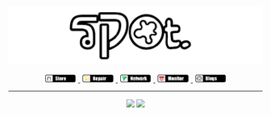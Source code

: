 ## <a href="http://spot.tracert.id"><img alt="cover-github" src="https://github.com/bukanspot/bukanspot/blob/main/images/spot.png"></a>
<p align="center">
  <a href="http://tracert.id/comingsoon">
    <img src="https://github.com/bukanspot/bukanspot/blob/main/images/store.png" width="12%" hspace="1%">
  </a>
  <a href="http://tracert.id/repair">
    <img src="https://github.com/bukanspot/bukanspot/blob/main/images/repair.png" width="12%" hspace="1%">
  </a>
  <a href="http://network.tracert.id">
    <img src="https://github.com/bukanspot/bukanspot/blob/main/images/network.png" width="12%" hspace="1%">
  </a>
  <a href="http://tracert.id/monitor">
    <img src="https://github.com/bukanspot/bukanspot/blob/main/images/monitor.png" width="12%" hspace="1%">
  </a>
  <a href="https://dev.to/bukanspot">
    <img src="https://github.com/bukanspot/bukanspot/blob/main/images/blogs.png" width="12%" hspace="1%">
  </a>
</p>

---

<div align="center">
  <p>
      <img align="center" src="https://github-readme-stats.vercel.app/api/top-langs?username=bukanspot&locale=en&layout=compact&theme=prussian" height="170" />
      <img align="center" src="https://github-readme-stats.vercel.app/api?username=bukanspot&show_icons=true&theme=prussian&locale=en" height="170" />
  </p>
</div>
